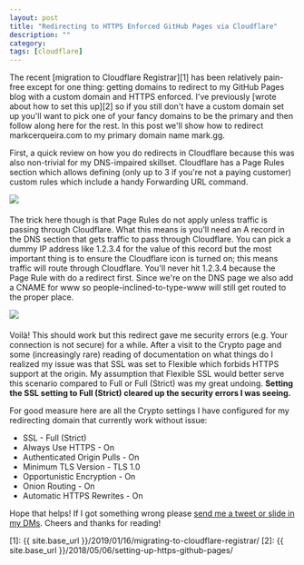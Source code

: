 ```yaml
---
layout: post
title: "Redirecting to HTTPS Enforced GitHub Pages via Cloudflare"
description: ""
category: 
tags: [cloudflare]
---
```


The recent [migration to Cloudflare Registrar][1] has been relatively pain-free except for one thing: getting domains to redirect to my GitHub Pages blog with a custom domain and HTTPS enforced. I've previously [wrote about how to set this up][2] so if you still don't have a custom domain set up you'll want to pick one of your fancy domains to be the primary and then follow along here for the rest. In this post we'll show how to redirect markcerqueira.com to my primary domain name mark.gg.

First, a quick review on how you do redirects in Cloudflare because this was also non-trivial for my DNS-impaired skillset. Cloudflare has a Page Rules section which allows defining (only up to 3 if you're not a paying customer) custom rules which include a handy Forwarding URL command.

<div>
	<img class="rounded-corners" style="border: 1px; max-width: 800px;" src="{{ site.images2019 }}/01-20/pagerules.png"/>
	<p class="caption-text" style="line-height: 1.5em; margin-bottom: 20px;"><strong></strong></p>
</div>

The trick here though is that Page Rules do not apply unless traffic is passing through Cloudflare. What this means is you'll need an A record in the DNS section that gets traffic to pass through Cloudflare. You can pick a dummy IP address like 1.2.3.4 for the value of this record but the most important thing is to ensure the Cloudflare icon is turned on; this means traffic will route through Cloudflare. You'll never hit 1.2.3.4 because the Page Rule with do a redirect first. Since we're on the DNS page we also add a CNAME for www so people-inclined-to-type-www will still get routed to the proper place. 

<div>
	<img class="rounded-corners" style="border: 1px; max-width: 800px;" src="{{ site.images2019 }}/01-20/dns.png"/>
	<p class="caption-text" style="line-height: 1.5em; margin-bottom: 20px;"><strong></strong></p>
</div>

Voilà! This should work but this redirect gave me security errors (e.g. Your connection is not secure) for a while. After a visit to the Crypto page and some (increasingly rare) reading of documentation on what things do I realized my issue was that SSL was set to Flexible which forbids HTTPS support at the origin. My assumption that Flexible SSL would better serve this scenario compared to Full or Full (Strict) was my great undoing. **Setting the SSL setting to Full (Strict) cleared up the security errors I was seeing.**

For good measure here are all the Crypto settings I have configured for my redirecting domain that currently work without issue:

* SSL - Full (Strict)
* Always Use HTTPS - On
* Authenticated Origin Pulls - On
* Minimum TLS Version - TLS 1.0
* Opportunistic Encryption - On
* Onion Routing - On
* Automatic HTTPS Rewrites - On

Hope that helps! If I got something wrong please <a href="https://twitter.com/markmcerqueira">send me a tweet or slide in my DMs</a>. Cheers and thanks for reading!

[1]: {{ site.base_url }}/2019/01/16/migrating-to-cloudflare-registrar/
[2]: {{ site.base_url }}/2018/05/06/setting-up-https-github-pages/
